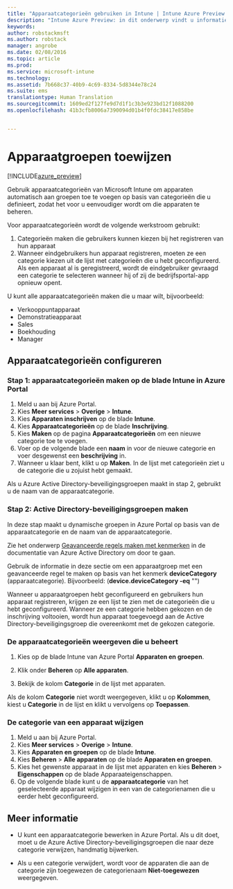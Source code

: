 ```yaml
---
title: "Apparaatcategorieën gebruiken in Intune | Intune Azure Preview | Microsoft Docs"
description: "Intune Azure Preview: in dit onderwerp vindt u informatie over het gebruik van apparaatcategorieën die gebruikers kunnen kiezen wanneer ze hun apparaten registreren bij Intune."
keywords: 
author: robstackmsft
ms.author: robstack
manager: angrobe
ms.date: 02/08/2016
ms.topic: article
ms.prod: 
ms.service: microsoft-intune
ms.technology: 
ms.assetid: 7b668c37-40b9-4c69-8334-5d8344e78c24
ms.suite: ems
translationtype: Human Translation
ms.sourcegitcommit: 1609ed2f127fe9d7d1f1c3b3e923bd12f1088200
ms.openlocfilehash: 41b3cfb8006a7390094d01b4f0fdc38417e858be


---
```


# <a name="map-device-groups"></a>Apparaatgroepen toewijzen


[!INCLUDE[azure_preview](../includes/azure_preview.md)]

Gebruik apparaatcategorieën van Microsoft Intune om apparaten automatisch aan groepen toe te voegen op basis van categorieën die u definieert, zodat het voor u eenvoudiger wordt om die apparaten te beheren.

Voor apparaatcategorieën wordt de volgende werkstroom gebruikt:
1.    Categorieën maken die gebruikers kunnen kiezen bij het registreren van hun apparaat
4.    Wanneer eindgebruikers hun apparaat registreren, moeten ze een categorie kiezen uit de lijst met categorieën die u hebt geconfigureerd. Als een apparaat al is geregistreerd, wordt de eindgebruiker gevraagd een categorie te selecteren wanneer hij of zij de bedrijfsportal-app opnieuw opent.


U kunt alle apparaatcategorieën maken die u maar wilt, bijvoorbeeld:
- Verkooppuntapparaat
- Demonstratieapparaat
- Sales
- Boekhouding
- Manager

## <a name="how-to-configure-device-categories"></a>Apparaatcategorieën configureren

### <a name="step-1---create-device-categories-in-the-intune-blade-of-the-azure-portal"></a>Stap 1: apparaatcategorieën maken op de blade Intune in Azure Portal
1. Meld u aan bij Azure Portal.
2. Kies **Meer services** > **Overige** > **Intune**.
3. Kies **Apparaten inschrijven** op de blade **Intune**.
3. Kies **Apparaatcategorieën** op de blade **Inschrijving**.
4. Kies **Maken** op de pagina **Apparaatcategorieën** om een nieuwe categorie toe te voegen.
5. Voer op de volgende blade een **naam** in voor de nieuwe categorie en voer desgewenst een **beschrijving** in.
6. Wanneer u klaar bent, klikt u op **Maken**. In de lijst met categorieën ziet u de categorie die u zojuist hebt gemaakt.

Als u Azure Active Directory-beveiligingsgroepen maakt in stap 2, gebruikt u de naam van de apparaatcategorie.

### <a name="step-2---create-azure-active-directory-security-groups"></a>Stap 2: Active Directory-beveiligingsgroepen maken
In deze stap maakt u dynamische groepen in Azure Portal op basis van de apparaatcategorie en de naam van de apparaatcategorie.

Zie het onderwerp [Geavanceerde regels maken met kenmerken](https://azure.microsoft.com/documentation/articles/active-directory-accessmanagement-groups-with-advanced-rules/#using-attributes-to-create-rules-for-device-objects) in de documentatie van Azure Active Directory om door te gaan. 

Gebruik de informatie in deze sectie om een apparaatgroep met een geavanceerde regel te maken op basis van het kenmerk **deviceCategory** (apparaatcategorie). Bijvoorbeeld: (**device.deviceCategory -eq** "*<the device category name you got from the Intune portal>*")

Wanneer u apparaatgroepen hebt geconfigureerd en gebruikers hun apparaat registreren, krijgen ze een lijst te zien met de categorieën die u hebt geconfigureerd. Wanneer ze een categorie hebben gekozen en de inschrijving voltooien, wordt hun apparaat toegevoegd aan de Active Directory-beveiligingsgroep die overeenkomt met de gekozen categorie.

### <a name="how-to-view-the-categories-of-devices-you-manage"></a>De apparaatcategorieën weergeven die u beheert
1.    Kies op de blade Intune van Azure Portal **Apparaten en groepen**.

2.    Klik onder **Beheren** op **Alle apparaten**.

3.    Bekijk de kolom **Categorie** in de lijst met apparaten.

Als de kolom **Categorie** niet wordt weergegeven, klikt u op **Kolommen**, kiest u **Categorie** in de lijst en klikt u vervolgens op **Toepassen**.

### <a name="to-change-the-category-of-a-device"></a>De categorie van een apparaat wijzigen

1. Meld u aan bij Azure Portal.
2. Kies **Meer services** > **Overige** > **Intune**.
3. Kies **Apparaten en groepen** op de blade **Intune**.
4. Kies **Beheren** > **Alle apparaten** op de blade **Apparaten en groepen**.
5. Kies het gewenste apparaat in de lijst met apparaten en kies **Beheren** > **Eigenschappen** op de blade Apparaateigenschappen.
6. Op de volgende blade kunt u de **apparaatcategorie** van het geselecteerde apparaat wijzigen in een van de categorienamen die u eerder hebt geconfigureerd.



## <a name="further-information"></a>Meer informatie
- U kunt een apparaatcategorie bewerken in Azure Portal. Als u dit doet, moet u de Azure Active Directory-beveiligingsgroepen die naar deze categorie verwijzen, handmatig bijwerken.

- Als u een categorie verwijdert, wordt voor de apparaten die aan de categorie zijn toegewezen de categorienaam **Niet-toegewezen** weergegeven.





<!--HONumber=Feb17_HO2-->


